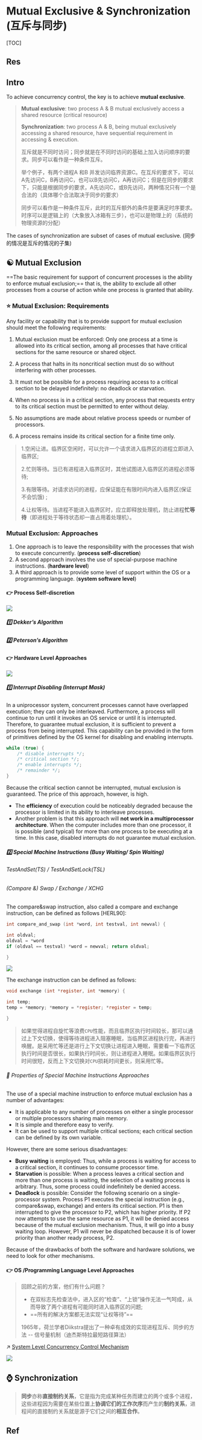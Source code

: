 # Mutual Exclusive & Synchronization (互斥与同步)

[TOC]



## Res



## Intro
To achieve concurrency control, the key is to achieve **mutual exclusive**.

> **Mutual exclusive**: two process A & B mutual exclusively access a shared resource (critical resource)
> 
> **Synchronization**: two process A & B, being mutual exclusively accessing a shared resource, have sequential requirement in accessing & execution. 
>
> 互斥就是不同时访问；同步就是在不同时访问的基础上加入访问顺序的要求。同步可以看作是一种条件互斥。
> 
> 举个例子，有两个进程A 和B 并发访问临界资源C。在互斥的要求下，可以A先访问C，B再访问C，也可以B先访问C，A再访问C；但是在同步的要求下，只能是根据同步的要求，A先访问C，或B先访问，两种情况只有一个是合法的（具体哪个合法取决于同步的要求）
> 
> 同步可以看作是一种条件互斥，此时的互斥额外的条件是要满足时序要求。时序可以是逻辑上的（大象放入冰箱有三步），也可以是物理上的（系统的物理资源的分配）


The cases of synchronization are subset of cases of mutual exclusive. (同步的情况是互斥的情况的子集)



## ☯️ Mutual Exclusion
==The basic requirement for support of concurrent processes is the ability to enforce mutual exclusion;== that is, the ability to exclude all other processes from a course of action while one process is granted that ability.


### ⭐️ Mutual Exclusion: Requirements
Any facility or capability that is to provide support for mutual exclusion should meet the following requirements:
1. Mutual exclusion must be enforced: Only one process at a time is allowed into its critical section, among all processes that have critical sections for the same resource or shared object.

2. A process that halts in its noncritical section must do so without interfering with other processes.

3. It must not be possible for a process requiring access to a critical section to be delayed indefinitely: no deadlock or starvation.

4. When no process is in a critical section, any process that requests entry to its critical section must be permitted to enter without delay.

5. No assumptions are made about relative process speeds or number of processors.

6. A process remains inside its critical section for a finite time only.


> 1.空闲让进。临界区空闲时，可以允许一个请求进入临界区的进程立即进入临界区; 
>
> 2.忙则等待。当已有进程进入临界区时，其他试图进入临界区的进程必须等待;
> 
> 3.有限等待。对请求访问的进程，应保证能在有限时间内进入临界区(保证不会饥饿) ;
> 
> 4.让权等待。当进程不能进入临界区时，应立即释放处理机，防止进程**忙等待**（即进程处于等待状态却一直占用着处理机）。


### Mutual Exclusion: Approaches
1. One approach is to leave the responsibility with the processes that wish to execute concurrently. (**process self-discretion**)
2. A second approach involves the use of special-purpose machine instructions. (**hardware level**)
3. A third approach is to provide some level of support within the OS or a programming language. (**system software level**)


#### 👉 Process Self-discretion
![](../../../../../../Assets/Pics/Screenshot%202023-06-11%20at%207.57.48%20PM.png)

##### 1️⃣ Dekker’s Algorithm


##### 2️⃣ Peterson’s Algorithm


#### 👉 Hardware Level Approaches
![](../../../../../../Assets/Pics/Screenshot%202023-06-11%20at%207.59.00%20PM.png)

##### 1️⃣ Interrupt Disabling (Interrupt Mask)
In a uniprocessor system, concurrent processes cannot have overlapped execution; they can only be interleaved. Furthermore, a process will continue to run until it invokes an OS service or until it is interrupted. Therefore, to guarantee mutual exclusion, it is sufficient to prevent a process from being interrupted. This capability can be provided in the form of primitives defined by the OS kernel for disabling and enabling interrupts.

```c
while (true) {  
	/* disable interrupts */;
	/* critical section */; 
	/* enable interrupts */; 
	/* remainder */;
}
```

Because the critical section cannot be interrupted, mutual exclusion is guaranteed. The price of this approach, however, is high. 
- The **efficiency** of execution could be noticeably degraded because the processor is limited in its ability to interleave processes. 
- Another problem is that this approach will **not work in a multiprocessor architecture**. When the computer includes more than one processor, it is possible (and typical) for more than one process to be executing at a time. In this case, disabled interrupts do not guarantee mutual exclusion.


##### 2️⃣ Special Machine Instructions (Busy Waiting/ Spin Waiting)
###### TestAndSet(TS) / TestAndSetLock(TSL)


###### (Compare &) Swap / Exchange / XCHG

The compare&swap instruction, also called a compare and exchange instruction, can be defined as follows [HERL90]:
```c
int compare_and_swap (int *word, int testval, int newval) {

int oldval;  
oldval = *word  
if (oldval == testval) *word = newval; return oldval;

}
```
![](../../../../../../Assets/Pics/Screenshot%202023-06-12%20at%209.27.15%20AM.png)


The exchange instruction can be defined as follows:
```c
void exchange (int *register, int *memory) {

int temp;  
temp = *memory; *memory = *register; *register = temp;

}
```

> 如果觉得进程自旋忙等浪费`CPU`性能，而且临界区执行时间较长，那可以通过上下文切换，使得等待进程进入阻塞睡眠，当临界区进程执行完，再进行唤醒。是采用忙等还是进行上下文切换让进程进入睡眠，需要看一下临界区执行时间是否很长，如果执行时间长，则让进程进入睡眠。如果临界区执行时间很短，反而上下文切换对`CPU`损耗时间更长，则采用忙等。


###### 🤔 Properties of Special Machine Instructions Approaches

The use of a special machine instruction to enforce mutual exclusion has a number of advantages:
- It is applicable to any number of processes on either a single processor or multiple processors sharing main memory.
- It is simple and therefore easy to verify.
- It can be used to support multiple critical sections; each critical section can be defined by its own variable. 

However, there are some serious disadvantages:
- **Busy waiting** is employed: Thus, while a process is waiting for access to a critical section, it continues to consume processor time.
- **Starvation** is possible: When a process leaves a critical section and more than one process is waiting, the selection of a waiting process is arbitrary. Thus, some process could indefinitely be denied access.
- **Deadlock** is possible: Consider the following scenario on a single-processor system. Process P1 executes the special instruction (e.g., compare&swap, exchange) and enters its critical section. P1 is then interrupted to give the processor to P2, which has higher priority. If P2 now attempts to use the same resource as P1, it will be denied access because of the mutual exclusion mechanism. Thus, it will go into a busy waiting loop. However, P1 will never be dispatched because it is of lower priority than another ready process, P2.

Because of the drawbacks of both the software and hardware solutions, we need to look for other mechanisms.


#### 👉 OS /Programming Language Level Approaches

> 回顾之前的方案，他们有什么问题？
> - 在双标志先检查法中，进入区的“检查”、“上锁”操作无法一气呵成，从而导致了两个进程有可能同时进入临界区的问题;
> - ==所有的解决方案都无法实现“让权等待”==
> 
> 1965年，荷兰学者Diikstra提出了一种卓有成效的实现进程互斥、同步的方法 -- 信号量机制（迪杰斯特拉最短路径算法）

↗ [System Level Concurrency Control Mechanism](⭐️%20System%20Level%20Concurrency%20Control%20Mechanism/System%20Level%20Concurrency%20Control%20Mechanism.md)

![](../../../../../../../../Assets/Pics/Screenshot%202023-04-06%20at%201.50.54%20PM.png)



## ⌚️ Synchronization
> **同步**亦称**直接制约关系**，它是指为完成某种任务而建立的两个或多个进程，这些进程因为需要在某些位置上**协调它们的工作次序**而产生的**制约关系**，进程间的直接制约关系就是源于它们之间的**相互合作**。




## Ref
[👍 操作系统-进程互斥和同步]: https://mikeblog.top/2018/11/18/操作系统-进程互斥和同步-2018-11-18/
[👍 进程同步 进程互斥 软件和硬件实现方式 信号量机制 信号量机制实现进程同步，进程互斥，前驱关系 - 享受生活的文章 - 知乎]: https://zhuanlan.zhihu.com/p/56159336

[2.3、进程同步 | 王道考研操作系统知识点整理]: https://wizardforcel.gitbooks.io/wangdaokaoyan-os/content/9.html
